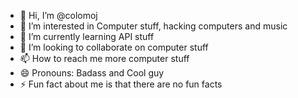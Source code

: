 - 👋 Hi, I’m @colomoj
- 👀 I’m interested in Computer stuff, hacking computers and music
- 🌱 I’m currently learning API stuff 
- 💞 I’m looking to collaborate on computer stuff
- 📫 How to reach me more computer stuff
- 😄 Pronouns: Badass and Cool guy
- ⚡ Fun fact about me is that there are no fun facts

<!---
colomoj/colomoj is a ✨ special ✨ repository because its `README.md` (this file) appears on your GitHub profile.
You can click the Preview link to take a look at your changes.
--->

